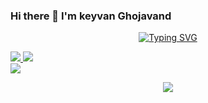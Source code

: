 ### Hi there 👋 I'm keyvan Ghojavand

<!--
**keyvan-qjd/keyvan-qjd** is a ✨ _special_ ✨ repository because its `README.md` (this file) appears on your GitHub profile.

Here are some ideas to get you started:

- 🔭 I’m currently working on ...
- 🌱 I’m currently learning ...
- 👯 I’m looking to collaborate on ...
- 🤔 I’m looking for help with ...
- 💬 Ask me about ...
- 📫 How to reach me: ...
- 😄 Pronouns: ...
- ⚡ Fun fact: ...
-->
<p align="center">
<a href="https://github.com/keyvan-qjd">
    <img src="https://readme-typing-svg.demolab.com?font=Firacode&size=24&duration=3000&pause=500&color=AE87FF&multiline=true&center=true&vCenter=true&width=265&height=124&lines=Keyvan+Ghojavand;Junior; Front-End Developer" alt="Typing SVG" />
</a>
<br/>

<a href="https://github.com/keyvan-qjd"></a> 

<a href="https://www.linkedin.com/in/keyvan-qjd">
    <img src="https://img.shields.io/badge/-Linkedin-blue?style=flat-square&logo=linkedin">
</a>
<a href="mailto:keyvanoogh@gmail.com">
    <img src="https://img.shields.io/badge/-Email-red?style=flat-square&logo=gmail&logoColor=white">
</a>
<br/> 

<a href="https://github.com/keyvan-qjd">
    <img src="https://github-stats-alpha.vercel.app/api?username=keyvan-qjd&cc=22272e&tc=37BCF6&ic=AE87FF&bc=AE87FF">
</a>
<br>
</p>

<a href="https://github.com/keyvan-qjd">
    <p align="center">
         <img src="https://skillicons.dev/icons?i=xd,figma,github,vscode,linkedin,postman,git,js,jquery,linux,mysql,html,css,py,sass,tailwind,java,dart,flutter,kotlin&perline=8" />
    </p>
   
</a>
